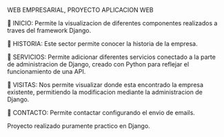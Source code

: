 WEB EMPRESARIAL, PROYECTO APLICACION WEB


📌 INICIO:
Permite la visualizacion de diferentes componentes realizados a traves del framework Django.

📌 HISTORIA:
Este sector permite conocer la historia de la empresa.

📌 SERVICIOS:
Permite adicionar diferentes servicios conectado a la parte de administracion de Django, creado con Python para reflejar el funcionamiento de una API.

📌 VISITAS: 
Nos permite visualizar donde esta encontrado la empresa existente, permitiendo la modificacion mediante la administracion de Django.

📌 CONTACTO:
Permite contactar configurando el envio de emails.


Proyecto realizado puramente practico en Django.
